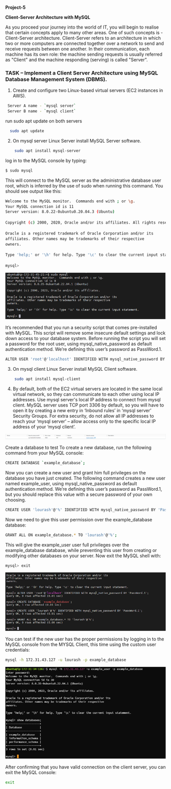 **Project-5**

**Client-Server Architecture with MySQL**

As you proceed your journey into the world of IT, you will begin to realise that certain concepts apply to many other areas. One of such concepts is -  Client-Server architecture.
Client-Server refers to an architecture in which two or more computers are connected together over a network to send and receive requests between one another.
In their communication, each machine has its own role: the machine sending requests is usually referred as "Client" and the machine responding (serving) is called "Server".


### TASK – Implement a Client Server Architecture using MySQL Database Management System (DBMS).

1.  Create and configure two Linux-based virtual servers (EC2 instances in AWS).

  ```bash
   Server A name - `mysql server`
   Server B name - `mysql client`
```

 run sudo apt update on both servers
```bash
  sudo apt update
```
2.  On mysql server Linux Server install MySQL Server software.
```bash
    sudo apt install mysql-server
```
log in to the MySQL console by typing:
```bash
$ sudo mysql
```
This will connect to the MySQL server as the administrative database user root, which is inferred by the use of sudo when running this command. You should see output like this:

```bash
Welcome to the MySQL monitor.  Commands end with ; or \g.
Your MySQL connection id is 11
Server version: 8.0.22-0ubuntu0.20.04.3 (Ubuntu)

Copyright (c) 2000, 2020, Oracle and/or its affiliates. All rights reserved.

Oracle is a registered trademark of Oracle Corporation and/or its
affiliates. Other names may be trademarks of their respective
owners.

Type 'help;' or '\h' for help. Type '\c' to clear the current input statement.

mysql>
```

![RESULT](./Image/MYSQLSERVER.png)

It’s recommended that you run a security script that comes pre-installed with MySQL. This script will remove some insecure default settings and lock down access to your database system. Before running the script you will set a password for the root user, using mysql_native_password as default authentication method. We’re defining this user’s password as PassWord.1.
```bash
ALTER USER 'root'@'localhost' IDENTIFIED WITH mysql_native_password BY 'PassWord.1';
```


3.  On mysql client Linux Server install MySQL Client software.

```bash
    sudo apt install mysql-client
```

4.  By default, both of the EC2 virtual servers are located in the same local virtual network, so they can communicate to each other using local IP addresses. Use mysql server's local IP address to connect from mysql client. MySQL server uses TCP port 3306 by default, so you will have to open it by creating a new entry in ‘Inbound rules’ in ‘mysql server’ Security Groups. For extra security, do not allow all IP addresses to reach your ‘mysql server’ – allow access only to the specific local IP address of your ‘mysql client’.

![Opening-port-on-EC2](./Image/POrt.png)

Create a database to test 
To create a new database, run the following command from your MySQL console:

```bash 
CREATE DATABASE `example_database`;
```

Now you can create a new user and grant him full privileges on the database you have just created.
The following command creates a new user named example_user, using mysql_native_password as default authentication method. We’re defining this user’s password as PassWord.1, but you should replace this value with a secure password of your own choosing.

```bash
CREATE USER 'lourash'@'%' IDENTIFIED WITH mysql_native_password BY 'PassWord.1';
```

Now we need to give this user permission over the example_database database:
```bash
GRANT ALL ON example_database.* TO 'lourash'@'%';
```

This will give the example_user user full privileges over the example_database database, while preventing this user from creating or modifying other databases on your server.
Now exit the MySQL shell with:
```bash
mysql> exit
```

![Scripts](./Image/Scripts.png)

You can test if the new user has the proper permissions by logging in to the MySQL console from the MYSQL Client, this time using the custom user credentials:
```bash
mysql -h 172.31.43.127 -u lourash -p example_database
```

![Database](./Image/MYSQLCLient.png)

After confirming that you have valid connection on the client server, you can exit the MySQL console:

```bash
exit
```
